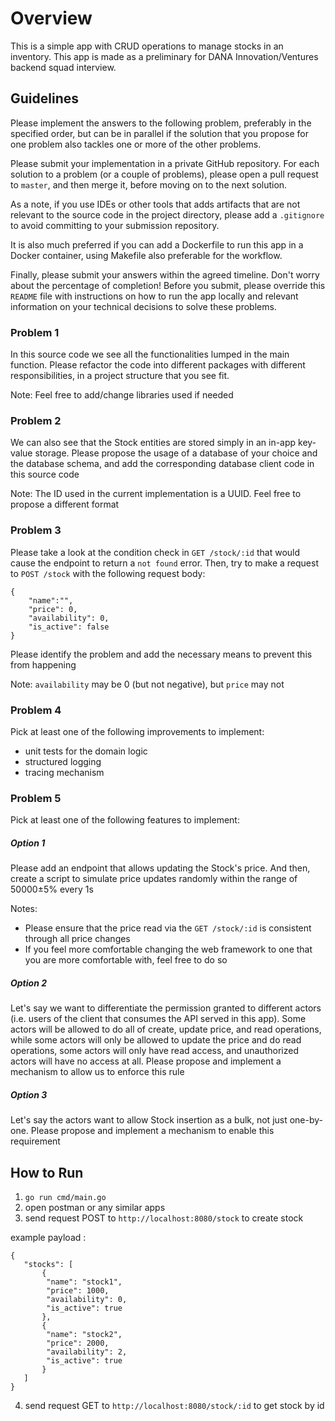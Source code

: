 # Overview

This is a simple app with CRUD operations to manage stocks in an inventory. This app is made as a preliminary for DANA Innovation/Ventures backend squad interview.

## Guidelines

Please implement the answers to the following problem, preferably in the specified order, 
but can be in parallel if the solution that you propose for one problem also tackles one or more of the other problems.

Please submit your implementation in a private GitHub repository. 
For each solution to a problem (or a couple of problems), please open a pull request to `master`, and then merge it, before moving on to the next solution.

As a note, if you use IDEs or other tools that adds artifacts that are not relevant to the source code in the project directory, 
please add a `.gitignore` to avoid committing to your submission repository.

It is also much preferred if you can add a Dockerfile to run this app in a Docker container, using Makefile also preferable for the workflow.

Finally, please submit your answers within the agreed timeline. 
Don't worry about the percentage of completion! 
Before you submit, please override this `README` file with instructions on how to run the app locally 
and relevant information on your technical decisions to solve these problems.

### Problem 1

In this source code we see all the functionalities lumped in the main function. 
Please refactor the code into different packages with different responsibilities, in a project structure that you see fit.

Note: Feel free to add/change libraries used if needed

### Problem 2

We can also see that the Stock entities are stored simply in an in-app key-value storage. 
Please propose the usage of a database of your choice and the database schema, and add the corresponding database client code in this source code

Note: The ID used in the current implementation is a UUID. Feel free to propose a different format

### Problem 3

Please take a look at the condition check in `GET /stock/:id` that would cause the endpoint to return a `not found` error. 
Then, try to make a request to `POST /stock` with the following request body:

```
{
    "name":"",
    "price": 0,
    "availability": 0,
    "is_active": false
}
```

Please identify the problem and add the necessary means to prevent this from happening

Note: `availability` may be 0 (but not negative), but `price` may not

### Problem 4

Pick at least one of the following improvements to implement:
- unit tests for the domain logic
- structured logging
- tracing mechanism

### Problem 5

Pick at least one of the following features to implement:

##### Option 1

Please add an endpoint that allows updating the Stock's price. And then, create a script to simulate price updates randomly within the range of 50000±5% every 1s

Notes:
- Please ensure that the price read via the `GET /stock/:id` is consistent through all price changes
- If you feel more comfortable changing the web framework to one that you are more comfortable with, feel free to do so

##### Option 2

Let's say we want to differentiate the permission granted to different actors (i.e. users of the client that consumes the API served in this app). Some actors will be allowed to do all of create, update price, and read operations, while some actors will only be allowed to update the price and do read operations, some actors will only have read access, and unauthorized actors will have no access at all. Please propose and implement a mechanism to allow us to enforce this rule

##### Option 3

Let's say the actors want to allow Stock insertion as a bulk, not just one-by-one. Please propose and implement a mechanism to enable this requirement


## How to Run

1. `go run cmd/main.go`
2. open postman or any similar apps
3. send request POST to  `http://localhost:8080/stock` to create stock

example payload : 

```
{
   "stocks": [
       {
        "name": "stock1",
        "price": 1000,
        "availability": 0,
        "is_active": true
       },
       {
        "name": "stock2",
        "price": 2000,
        "availability": 2,
        "is_active": true
       }
   ]
}
```
4. send request GET to  `http://localhost:8080/stock/:id` to get stock by id